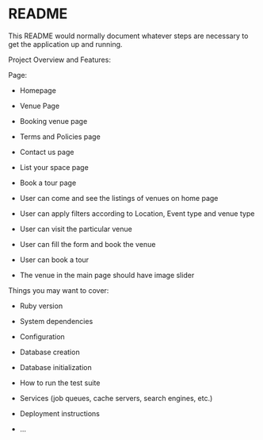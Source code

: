 # README

This README would normally document whatever steps are necessary to get the
application up and running.

Project Overview and Features:

Page:

* Homepage
* Venue Page
* Booking venue page
* Terms and Policies page
* Contact us page
* List your space page
* Book a tour page

* User can come and see the listings of venues on home page
* User can apply filters according to Location, Event type and venue type
* User can visit the particular venue
* User can fill the form and book the venue
* User can book a tour
* The venue in the main page should have image slider

Things you may want to cover:

* Ruby version

* System dependencies

* Configuration

* Database creation

* Database initialization

* How to run the test suite

* Services (job queues, cache servers, search engines, etc.)

* Deployment instructions

* ...
